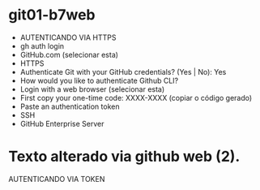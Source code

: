 # git01-b7web

- AUTENTICANDO VIA HTTPS
- gh auth login
- GitHub.com (selecionar esta)
- HTTPS
- Authenticate Git with your GitHub credentials? (Yes | No): Yes
- How would you like to authenticate Github CLI?
- Login with a web browser (selecionar esta)
- First copy your one-time code: XXXX-XXXX (copiar o código gerado)
- Paste an authentication token
- SSH
- GitHub Enterprise Server

# Texto alterado via github web (2).

AUTENTICANDO VIA TOKEN
